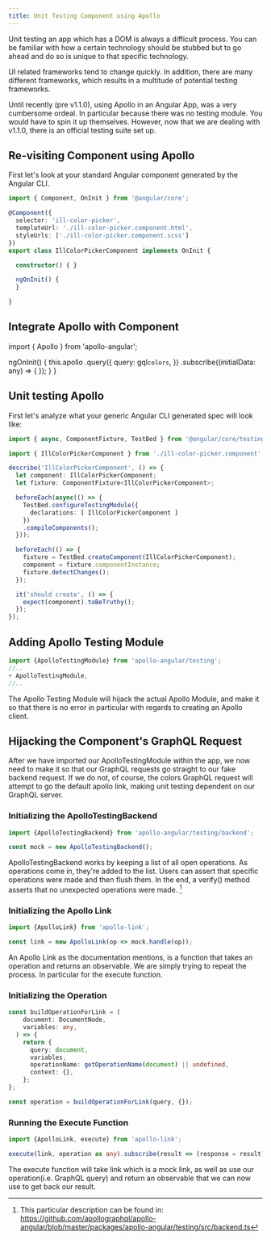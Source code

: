 ```yaml
---
title: Unit Testing Component using Apollo
---
```


Unit testing an app which has a DOM is always a difficult process. You
can be familiar with how a certain technology should be stubbed but to
go ahead and do so is unique to that specific technology.

UI related frameworks tend to change quickly. In addition, there are
many different frameworks, which results in a multitude of potential
testing frameworks.

Until recently (pre v1.1.0), using Apollo in an Angular App, was a very
cumbersome ordeal. In particular because there was no testing module.
You would have to spin it up themselves. However, now that we are
dealing with v1.1.0, there is an official testing suite set up.

## Re-visiting Component using Apollo ##

First let's look at your standard Angular component generated by the
Angular CLI.

```typescript
import { Component, OnInit } from '@angular/core';

@Component({
  selector: 'ill-color-picker',
  templateUrl: './ill-color-picker.component.html',
  styleUrls: ['./ill-color-picker.component.scss']
})
export class IllColorPickerComponent implements OnInit {

  constructor() { }

  ngOnInit() {
  }

}
```

## Integrate Apollo with Component ##
import { Apollo } from 'apollo-angular';

ngOnInit() {
  this.apollo
      .query({
        query: gql`
          colors
        `,
      })
      .subscribe((initialData: any) => {
      });
  }
}

## Unit testing Apollo ##

First let's analyze what your generic Angular CLI generated spec will
look like:

```typescript
import { async, ComponentFixture, TestBed } from '@angular/core/testing';

import { IllColorPickerComponent } from './ill-color-picker.component';

describe('IllColorPickerComponent', () => {
  let component: IllColorPickerComponent;
  let fixture: ComponentFixture<IllColorPickerComponent>;

  beforeEach(async(() => {
    TestBed.configureTestingModule({
      declarations: [ IllColorPickerComponent ]
    })
    .compileComponents();
  }));

  beforeEach(() => {
    fixture = TestBed.createComponent(IllColorPickerComponent);
    component = fixture.componentInstance;
    fixture.detectChanges();
  });

  it('should create', () => {
    expect(component).toBeTruthy();
  });
});
```

## Adding Apollo Testing Module ##

```typescript
import {ApolloTestingModule} from 'apollo-angular/testing';
//..
+ ApolloTestingModule,
//..
```

The Apollo Testing Module will hijack the actual Apollo Module, and make
it so that there is no error in particular with regards to creating an
Apollo client.

## Hijacking the Component's GraphQL Request ##

After we have imported our ApolloTestingModule within the app, we now
need to make it so that our GraphQL requests go straight to our fake
backend request. If we do not, of course, the colors GraphQL request
will attempt to go the default apollo link, making unit testing
dependent on our GraphQL server.

###  Initializing the ApolloTestingBackend 

```typescript
import {ApolloTestingBackend} from 'apollo-angular/testing/backend';

const mock = new ApolloTestingBackend();
```

ApolloTestingBackend works by keeping a list of all open operations. As
operations come in, they're added to the list. Users can assert that
specific operations were made and then flush them. In the end, a
verify() method asserts that no unexpected operations were made. [^1]

###  Initializing the Apollo Link 

```typescript
import {ApolloLink} from 'apollo-link';

const link = new ApolloLink(op => mock.handle(op));
```

An Apollo Link as the documentation mentions, is a function that takes
an operation and returns an observable. We are simply trying to repeat
the process. In particular for the execute function.

###  Initializing the Operation 

```typescript
const buildOperationForLink = (
    document: DocumentNode,
    variables: any,
  ) => {
    return {
      query: document,
      variables,
      operationName: getOperationName(document) || undefined,
      context: {},
    };
};

const operation = buildOperationForLink(query, {});
```

###  Running the Execute Function 

```typescript
import {ApolloLink, execute} from 'apollo-link';

execute(link, operation as any).subscribe(result => (response = result));
```

The execute function will take link which is a mock link, as well as use
our operation(i.e. GraphQL query) and return an observable that we can
now use to get back our result.

[^1]: This particular description can be found in:
    https://github.com/apollographql/apollo-angular/blob/master/packages/apollo-angular/testing/src/backend.ts
